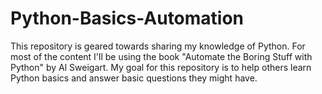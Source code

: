 # Python-Basics-Automation
This repository is geared towards sharing my knowledge of Python. For most of the content I'll be using the book "Automate the Boring Stuff with Python" by Al Sweigart. My goal for this repository is to help others learn Python basics and answer basic questions they might have. 
